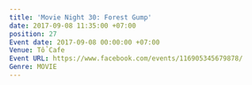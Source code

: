 ```yaml
---
title: 'Movie Night 30: Forest Gump'
date: 2017-09-08 11:35:00 +07:00
position: 27
Event date: 2017-09-08 00:00:00 +07:00
Venue: Tổ Cafe
Event URL: https://www.facebook.com/events/116905345679878/
Genre: MOVIE
---
```


